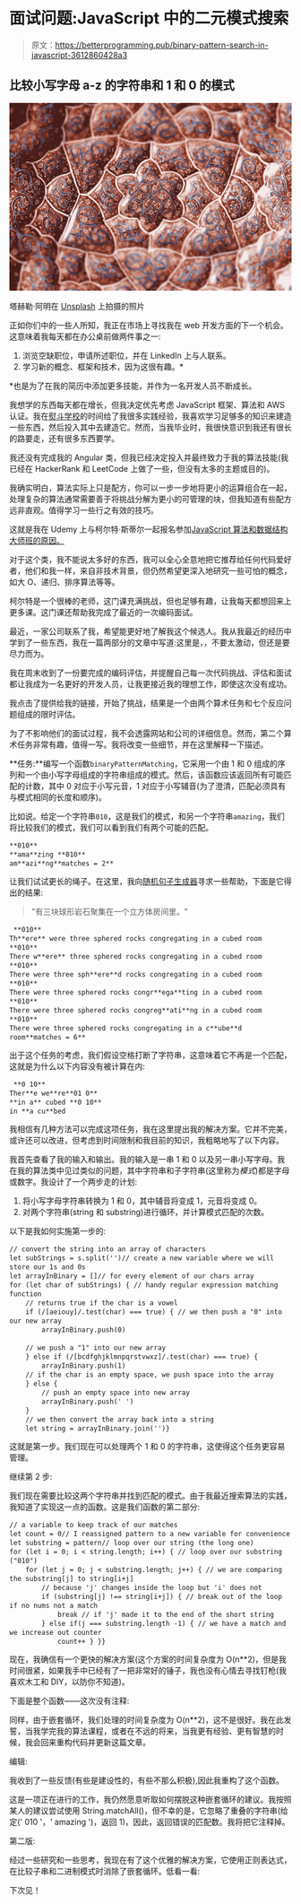 # 面试问题:JavaScript 中的二元模式搜索

> 原文：<https://betterprogramming.pub/binary-pattern-search-in-javascript-3612860428a3>

## 比较小写字母 a-z 的字符串和 1 和 0 的模式

![](img/f58b96ec6e39eae09888bfc77ca12d72.png)

塔赫勒·阿明在 [Unsplash](https://unsplash.com?utm_source=medium&utm_medium=referral) 上拍摄的照片

正如你们中的一些人所知，我正在市场上寻找我在 web 开发方面的下一个机会。这意味着我每天都在办公桌前做两件事之一:

1.  浏览空缺职位，申请所述职位，并在 LinkedIn 上与人联系。
2.  学习新的概念、框架和技术，因为这很有趣。*

*也是为了在我的简历中添加更多技能，并作为一名开发人员不断成长。

我想学的东西每天都在增长，但我决定优先考虑 JavaScript 框架、算法和 AWS 认证。我在[熨斗学校](https://flatironschool.com/)的时间给了我很多实践经验，我喜欢学习足够多的知识来建造一些东西，然后投入其中去建造它。然而，当我毕业时，我很快意识到我还有很长的路要走，还有很多东西要学。

我还没有完成我的 Angular 类，但我已经决定投入并最终致力于我的算法技能(我已经在 HackerRank 和 LeetCode 上做了一些，但没有太多的主题或目的)。

我确实明白，算法实际上只是配方，你可以一步一步地将更小的运算组合在一起，处理复杂的算法通常需要善于将挑战分解为更小的可管理的块，但我知道有些配方远非直观。值得学习一些行之有效的技巧。

这就是我在 Udemy 上与柯尔特·斯蒂尔一起报名参加[JavaScript 算法和数据结构大师班的原因。](https://www.udemy.com/course/js-algorithms-and-data-structures-masterclass/)

对于这个类，我不能说太多好的东西，我可以全心全意地把它推荐给任何代码爱好者，他们和我一样，来自非技术背景，但仍然希望更深入地研究一些可怕的概念，如大 O、递归、排序算法等等。

柯尔特是一个很棒的老师，这门课充满挑战，但也足够有趣，让我每天都想回来上更多课。这门课还帮助我完成了最近的一次编码面试。

最近，一家公司联系了我，希望能更好地了解我这个候选人。我从我最近的经历中学到了一些东西，我在一篇两部分的文章中写道:这里是，，不要太激动，但还是要尽力而为。

我在周末收到了一份要完成的编码评估，并提醒自己每一次代码挑战、评估和面试都让我成为一名更好的开发人员，让我更接近我的理想工作，即使这次没有成功。

我点击了提供给我的链接，开始了挑战，结果是一个由两个算术任务和七个反应问题组成的限时评估。

为了不影响他们的面试过程，我不会透露网站和公司的详细信息。然而，第二个算术任务非常有趣，值得一写。我将改变一些细节，并在这里解释一下描述。

**任务:**编写一个函数`binaryPatternMatching`，它采用一个由 1 和 0 组成的序列和一个由小写字母组成的字符串组成的模式。然后，该函数应该返回所有可能匹配的计数，其中 0 对应于小写元音，1 对应于小写辅音(为了澄清，匹配必须具有与模式相同的长度和顺序)。

比如说。给定一个字符串`010`，这是我们的模式，和另一个字符串`amazing`，我们将比较我们的模式，我们可以看到我们有两个可能的匹配。

```
**010**
**ama**zing **010**
am**azi**ng**matches = 2**
```

让我们试试更长的绳子。在这里，我向[随机句子生成器](https://randomwordgenerator.com/sentence.php)寻求一些帮助，下面是它得出的结果:

> "有三块球形岩石聚集在一个立方体房间里。"

```
 **010**
Th**ere** were three sphered rocks congregating in a cubed room **010**
There w**ere** three sphered rocks congregating in a cubed room **010**
There were three sph**ere**d rocks congregating in a cubed room **010**
There were three sphered rocks congr**ega**ting in a cubed room **010**
There were three sphered rocks congreg**ati**ng in a cubed room **010**
There were three sphered rocks congregating in a c**ube**d room**matches = 6**
```

出于这个任务的考虑，我们假设空格打断了字符串，这意味着它不再是一个匹配，这就是为什么以下内容没有被计算在内:

```
 **0 10**
Ther**e we**re**01 0**
**in a** cubed **0 10**
in **a cu**bed
```

我相信有几种方法可以完成这项任务，我在这里提出我的解决方案。它并不完美，或许还可以改进，但考虑到时间限制和我目前的知识，我粗略地写了以下内容。

我首先查看了我的输入和输出。我的输入是一串 1 和 0 以及另一串小写字母。我在我的算法类中见过类似的问题，其中字符串和子字符串(这里称为*模式*)都是字母或数字。我设计了一个两步走的计划:

1.  将小写字母字符串转换为 1 和 0，其中辅音将变成 1，元音将变成 0。
2.  对两个字符串(string 和 substring)进行循环，并计算模式匹配的次数。

以下是我如何实施第一步的:

```
// convert the string into an array of characters
let subStrings = s.split('')// create a new variable where we will store our 1s and 0s
let arrayInBinary = []// for every element of our chars array
for (let char of subStrings) { // handy regular expression matching function
    // returns true if the char is a vowel
    if (/[aeiouy]/.test(char) === true) { // we then push a "0" into our new array
        arrayInBinary.push(0)

    // we push a "1" into our new array
    } else if (/[bcdfghjklmnpqrstvwxz]/.test(char) === true) {
        arrayInBinary.push(1)
    // if the char is an empty space, we push space into the array
    } else {
        // push an empty space into new array
        arrayInBinary.push(' ')
    }
    // we then convert the array back into a string
    let string = arrayInBinary.join('')}
```

这就是第一步。我们现在可以处理两个 1 和 0 的字符串，这使得这个任务更容易管理。

继续第 2 步:

我们现在需要比较这两个字符串并找到匹配的模式。由于我最近搜索算法的实践，我知道了实现这一点的函数。这是我们函数的第二部分:

```
// a variable to keep track of our matches
let count = 0// I reassigned pattern to a new variable for convenience
let substring = pattern// loop over our string (the long one)
for (let i = 0; i < string.length; i++) { // loop over our substring ("010")
    for (let j = 0; j < substring.length; j++) { // we are comparing the substring[j] to string[i+j]
        // because 'j' changes inside the loop but 'i' does not
        if (substring[j] !== string[i+j]) { // break out of the loop if no nums not a match
            break // if 'j' made it to the end of the short string
        } else if(j === substring.length -1) { // we have a match and we increase out counter
            count++ } }}
```

现在，我确信有一个更快的解决方案(这个方案的时间复杂度为 O(n**2)，但是我时间很紧，如果我手中已经有了一把非常好的锤子，我也没有心情去寻找钉枪(我喜欢木工和 DIY，以防你不知道)。

下面是整个函数——这次没有注释:

同样，由于嵌套循环，我们处理的时间复杂度为 O(n**2)，这不是很好。我在此发誓，当我学完我的算法课程，或者在不远的将来，当我更有经验、更有智慧的时候，我会回来重构代码并更新这篇文章。

编辑:

我收到了一些反馈(有些是建设性的，有些不那么积极),因此我重构了这个函数。

这是一项正在进行的工作，我仍然愿意听取如何摆脱这种嵌套循环的建议。我按照某人的建议尝试使用 String.matchAll()，但不幸的是，它忽略了重叠的字符串(给定(' 010 '，' amazing ')，返回 1)，因此，返回错误的匹配数。我将把它注释掉。

第二版:

经过一些研究和一些思考，我现在有了这个优雅的解决方案，它使用正则表达式，在比较子串和二进制模式时消除了嵌套循环。低看一看:

下次见！